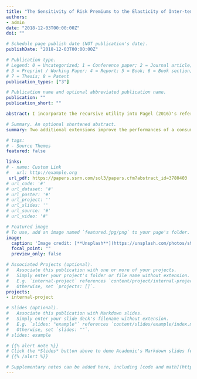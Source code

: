 ```yaml
---
title: "The Sensitivity of Risk Premiums to the Elasticity of Inter-temporal Substitution"
authors:
- admin
date: "2018-12-03T00:00:00Z"
doi: ""

# Schedule page publish date (NOT publication's date).
publishDate: "2018-12-03T00:00:00Z"

# Publication type.
# Legend: 0 = Uncategorized; 1 = Conference paper; 2 = Journal article;
# 3 = Preprint / Working Paper; 4 = Report; 5 = Book; 6 = Book section;
# 7 = Thesis; 8 = Patent
publication_types: ["3"]

# Publication name and optional abbreviated publication name.
publication: ""
publication_short: ""

abstract: I incorporate the recursive utility into Pagel (2016)'s reference-dependent preference and study their aggregate implications in a consumption-based asset pricing model. In the case of recursive utility, the proposed model reproduces crucial asset pricing moments and time-varying risk premiums with a simple IID process for consumption growth. Second, the proposed model consistently predicts that the agent prefers a late resolution of uncertainty in both time-separable and recursive utility. My additional finding is that intertemporal substitution elasticity is more sensitive to asset prices given the recursive preference. Finally, the introduction of sluggish-updating can improve model performances.

# Summary. An optional shortened abstract.
summary: Two additional extensions improve the performances of a consumption-based asset pricing model of loss aversion preference and lead to high sensitivity of the elasticity of intertemporal substitution to asset prices.   

# tags:
# - Source Themes
featured: false

links:
# - name: Custom Link
#   url: http://example.org
 url_pdf: https://papers.ssrn.com/sol3/papers.cfm?abstract_id=3780403
# url_code: '#'
# url_dataset: '#'
# url_poster: '#'
# url_project: ''
# url_slides: ''
# url_source: '#'
# url_video: '#'

# Featured image
# To use, add an image named `featured.jpg/png` to your page's folder. 
image:
  caption: 'Image credit: [**Unsplash**](https://unsplash.com/photos/s9CC2SKySJM)'
  focal_point: ""
  preview_only: false

# Associated Projects (optional).
#   Associate this publication with one or more of your projects.
#   Simply enter your project's folder or file name without extension.
#   E.g. `internal-project` references `content/project/internal-project/index.md`.
#   Otherwise, set `projects: []`.
projects:
- internal-project

# Slides (optional).
#   Associate this publication with Markdown slides.
#   Simply enter your slide deck's filename without extension.
#   E.g. `slides: "example"` references `content/slides/example/index.md`.
#   Otherwise, set `slides: ""`.
# slides: example

# {{% alert note %}}
# Click the *Slides* button above to demo Academic's Markdown slides feature.
# {{% /alert %}}

# Supplementary notes can be added here, including [code and math](https://sourcethemes.com/academic/docs/writing-markdown-latex/).
---
```

